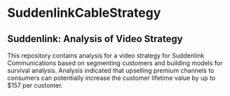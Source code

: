 # SuddenlinkCableStrategy
## Suddenlink: Analysis of Video Strategy

This repository contains analysis for a video strategy for Suddenlink Communications based on segmenting customers and building models for survival analysis. Analysis indicated that upselling premium channels to consumers can potentially increase the customer lifetime value by up to $157 per customer.
